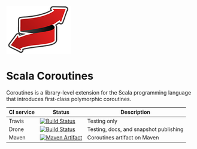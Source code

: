 
![Coroutines](/coroutines-128-xmas.png)

# Scala Coroutines

Coroutines is a library-level extension for the Scala programming language
that introduces first-class polymorphic coroutines.

CI service         | Status | Description
-------------------|--------|------------
Travis             | [![Build Status](https://travis-ci.org/storm-enroute/coroutines.png?branch=master)](https://travis-ci.org/storm-enroute/coroutines) | Testing only
Drone              | [![Build Status](http://ci.storm-enroute.com:443/api/badges/storm-enroute/coroutines/status.svg)](http://ci.storm-enroute.com:443/storm-enroute/coroutines) | Testing, docs, and snapshot publishing
Maven              | [![Maven Artifact](https://img.shields.io/maven-central/v/com.storm-enroute/coroutines_2.11.svg)](http://mvnrepository.com/artifact/com.storm-enroute/coroutines_2.11) | Coroutines artifact on Maven
